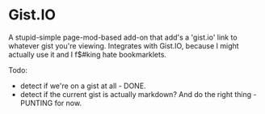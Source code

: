# Gist.IO

A stupid-simple page-mod-based add-on that add's a 'gist.io' link to whatever gist you're viewing. Integrates with Gist.IO, because I might actually use it and I f$#king hate bookmarklets.

Todo:
* detect if we're on a gist at all - DONE.
* detect if the current gist is actually markdown? And do the right thing - PUNTING for now.
